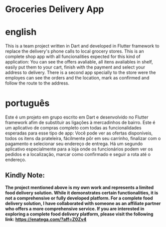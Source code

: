 # Groceries Delivery App

# english
This is a team project written in Dart and developed in Flutter framework to replace the delivery's phone calls to local grocery stores.
This is an complete shop app with all funcionalities expected for this kind of application: You can see the offers avaliable, all itens avaliables in shelf, easily put them to your cart, finish with the payment and select your address to delivery.
There is a second app specially to the store were the employes can see the orders and the location, mark as confirmed and follow the route to the address.
# português
Este é um projeto em grupo escrito em Dart e desenvolvido no Flutter framework afim de substituir as ligações à mercadinhos de bairro.
Este é um aplicativo de compras completo com todas as funcionalidades esperadas para esse tipo de app: Você pode ver as ofertas disponíveis, todos os itens da prateleira, fácilmente pôr em seu carrinho, finalizar com o pagamento e selecionar seu endereço de entrega.
Há um segundo aplicativo especialmente para a loja onde os funcionários podem ver os pedidos e a localização, marcar como confirmado e seguir a rota até o endereço.  

## Kindly Note:
**The project mentioned above is my own work and represents a limited food delivery solution. While it demonstrates certain functionalities, it is not a comprehensive or fully developed platform.
For a complete food delivery solution, I have collaborated with someone as an affiliate partner who offers a more comprehensive service. If you are interested in exploring a complete food delivery platform, please visit the following link:
https://enatega.com/?aff=Z0Zv4**  
